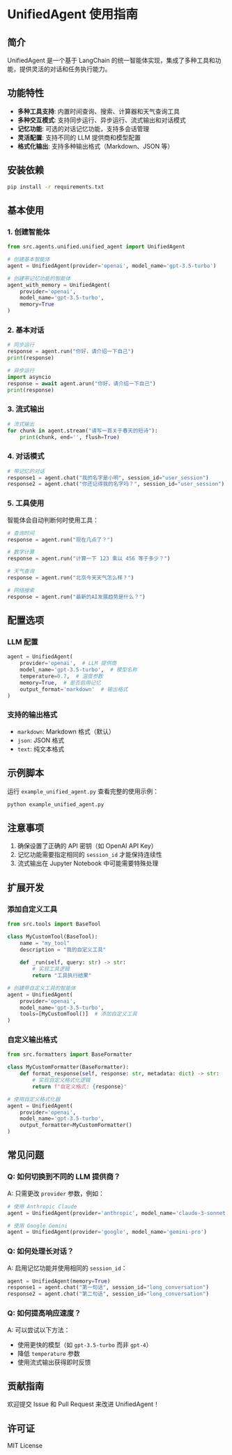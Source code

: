 # UnifiedAgent 使用指南

## 简介

UnifiedAgent 是一个基于 LangChain 的统一智能体实现，集成了多种工具和功能，提供灵活的对话和任务执行能力。

## 功能特性

- **多种工具支持**: 内置时间查询、搜索、计算器和天气查询工具
- **多种交互模式**: 支持同步运行、异步运行、流式输出和对话模式
- **记忆功能**: 可选的对话记忆功能，支持多会话管理
- **灵活配置**: 支持不同的 LLM 提供商和模型配置
- **格式化输出**: 支持多种输出格式（Markdown、JSON 等）

## 安装依赖

```bash
pip install -r requirements.txt
```

## 基本使用

### 1. 创建智能体

```python
from src.agents.unified.unified_agent import UnifiedAgent

# 创建基本智能体
agent = UnifiedAgent(provider='openai', model_name='gpt-3.5-turbo')

# 创建带记忆功能的智能体
agent_with_memory = UnifiedAgent(
    provider='openai', 
    model_name='gpt-3.5-turbo', 
    memory=True
)
```

### 2. 基本对话

```python
# 同步运行
response = agent.run("你好，请介绍一下自己")
print(response)

# 异步运行
import asyncio
response = await agent.arun("你好，请介绍一下自己")
print(response)
```

### 3. 流式输出

```python
# 流式输出
for chunk in agent.stream("请写一首关于春天的短诗"):
    print(chunk, end='', flush=True)
```

### 4. 对话模式

```python
# 带记忆的对话
response1 = agent.chat("我的名字是小明", session_id="user_session")
response2 = agent.chat("你还记得我的名字吗？", session_id="user_session")
```

### 5. 工具使用

智能体会自动判断何时使用工具：

```python
# 查询时间
response = agent.run("现在几点了？")

# 数学计算
response = agent.run("计算一下 123 乘以 456 等于多少？")

# 天气查询
response = agent.run("北京今天天气怎么样？")

# 网络搜索
response = agent.run("最新的AI发展趋势是什么？")
```

## 配置选项

### LLM 配置

```python
agent = UnifiedAgent(
    provider='openai',  # LLM 提供商
    model_name='gpt-3.5-turbo',  # 模型名称
    temperature=0.7,  # 温度参数
    memory=True,  # 是否启用记忆
    output_format='markdown'  # 输出格式
)
```

### 支持的输出格式

- `markdown`: Markdown 格式（默认）
- `json`: JSON 格式
- `text`: 纯文本格式

## 示例脚本

运行 `example_unified_agent.py` 查看完整的使用示例：

```bash
python example_unified_agent.py
```

## 注意事项

1. 确保设置了正确的 API 密钥（如 OpenAI API Key）
2. 记忆功能需要指定相同的 `session_id` 才能保持连续性
3. 流式输出在 Jupyter Notebook 中可能需要特殊处理

## 扩展开发

### 添加自定义工具

```python
from src.tools import BaseTool

class MyCustomTool(BaseTool):
    name = "my_tool"
    description = "我的自定义工具"
    
    def _run(self, query: str) -> str:
        # 实现工具逻辑
        return "工具执行结果"

# 创建带自定义工具的智能体
agent = UnifiedAgent(
    provider='openai',
    model_name='gpt-3.5-turbo',
    tools=[MyCustomTool()]  # 添加自定义工具
)
```

### 自定义输出格式

```python
from src.formatters import BaseFormatter

class MyCustomFormatter(BaseFormatter):
    def format_response(self, response: str, metadata: dict) -> str:
        # 实现自定义格式化逻辑
        return f"自定义格式: {response}"

# 使用自定义格式化器
agent = UnifiedAgent(
    provider='openai',
    model_name='gpt-3.5-turbo',
    output_formatter=MyCustomFormatter()
)
```

## 常见问题

### Q: 如何切换到不同的 LLM 提供商？

A: 只需更改 `provider` 参数，例如：

```python
# 使用 Anthropic Claude
agent = UnifiedAgent(provider='anthropic', model_name='claude-3-sonnet')

# 使用 Google Gemini
agent = UnifiedAgent(provider='google', model_name='gemini-pro')
```

### Q: 如何处理长对话？

A: 启用记忆功能并使用相同的 `session_id`：

```python
agent = UnifiedAgent(memory=True)
response1 = agent.chat("第一句话", session_id="long_conversation")
response2 = agent.chat("第二句话", session_id="long_conversation")
```

### Q: 如何提高响应速度？

A: 可以尝试以下方法：
- 使用更快的模型（如 `gpt-3.5-turbo` 而非 `gpt-4`）
- 降低 `temperature` 参数
- 使用流式输出获得即时反馈

## 贡献指南

欢迎提交 Issue 和 Pull Request 来改进 UnifiedAgent！

## 许可证

MIT License